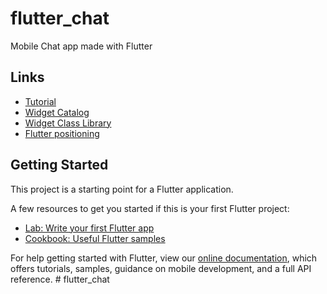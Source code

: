 # flutter_chat

Mobile Chat app made with Flutter

## Links

- [Tutorial](https://medium.com/@peterekeneeze/flutter-build-a-chat-app-2630171f92f2)
- [Widget Catalog](https://flutter.dev/docs/development/ui/widgets)
- [Widget Class Library](https://docs.flutter.io/flutter/widgets/widgets-library.html#classes)
- [Flutter positioning](https://fireship.io/lessons/flutter-widget-positioning-guide/)

## Getting Started

This project is a starting point for a Flutter application.

A few resources to get you started if this is your first Flutter project:

- [Lab: Write your first Flutter app](https://flutter.io/docs/get-started/codelab)
- [Cookbook: Useful Flutter samples](https://flutter.io/docs/cookbook)

For help getting started with Flutter, view our 
[online documentation](https://flutter.io/docs), which offers tutorials, 
samples, guidance on mobile development, and a full API reference.
#   f l u t t e r _ c h a t 
 
 